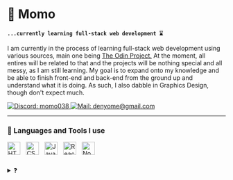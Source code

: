 # 🌱 Momo 

**`...currently learning full-stack web development ⌛`**

I am currently in the process of learning full-stack web development using various sources, main one being <a href="https://www.theodinproject.com/">The Odin Project.</a> At the moment, all entires will be related to that and the projects will be nothing special and all messy, as I am still learning. My goal is to expand onto my knowledge and be able to finish front-end and back-end from the ground up and understand what it is doing. As such, I also dabble in Graphics Design, though don't expect much. 

<p align="left">
    <a href="https://discordapp.com/users/407161470636523531" target="_blank">
    <img src="https://custom-icon-badges.demolab.com/badge/-Discord-7289DA?style=for-the-badge&logo=comment-discussion&logoColor=white" alt="Discord: momo038" title="momo038"/>
    </a>
    <a href="mailto:denyome@gmail.com" target="_blank">
    <img src="https://custom-icon-badges.demolab.com/badge/-denyome@gmail.com-D14836?style=for-the-badge&logo=mention&logoColor=white" alt="Mail: denyome@gmail.com" title="denyome@gmail.com"/>
    </a>
</p>

---

### 🧰 Languages and Tools I use

<img align="left" title="HTML5" alt="HTML5" width="30px" style="padding-right:10px;" src="https://cdn.jsdelivr.net/gh/devicons/devicon@latest/icons/html5/html5-original.svg" />
<img align="left" title="CSS3" alt="CSS3" width="30px" style="padding-right:10px;" src="https://cdn.jsdelivr.net/gh/devicons/devicon@latest/icons/css3/css3-original.svg" />
<img align="left" title="JavaScript" alt="JavaScript" width="30px" style="padding-right:10px;" src="https://cdn.jsdelivr.net/gh/devicons/devicon@latest/icons/javascript/javascript-original.svg" />
<img align="left" title="React" alt="React" width="30px" style="padding-right:10px;" src="https://cdn.jsdelivr.net/gh/devicons/devicon@latest/icons/react/react-original.svg" />
<img align="left" title="Node.js" alt="Node.js" width="30px" style="padding-right:10px;" src="https://cdn.jsdelivr.net/gh/devicons/devicon@latest/icons/nodejs/nodejs-original.svg" />
<br />

#

<details>
<summary>❓</summary>
    haha made you click

</details>
